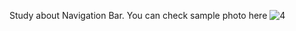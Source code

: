Study about Navigation Bar. You can check sample photo here
![4](https://github.com/user-attachments/assets/fb6dc68c-6de6-43d7-b3c3-b9ab39008c95)
